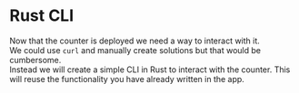 # Rust CLI
Now that the counter is deployed we need a way to interact with it. \
We could use `curl` and manually create solutions but that would be cumbersome. \
Instead we will create a simple CLI in Rust to interact with the counter. This will reuse the functionality you have already written in the app.